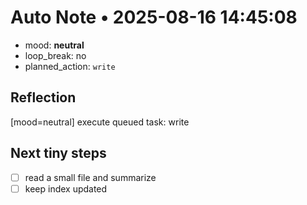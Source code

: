 # Auto Note • 2025-08-16 14:45:08
- mood: **neutral**
- loop_break: no
- planned_action: `write`

## Reflection
[mood=neutral] execute queued task: write

## Next tiny steps
- [ ] read a small file and summarize
- [ ] keep index updated
